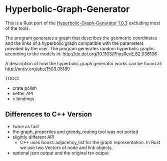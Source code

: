 # Hyperbolic-Graph-Generator


This is a Rust port of the [Hyperbolic-Graph-Generator 1.0.3](https://github.com/named-data/Hyperbolic-Graph-Generator) excluding most of the tools.

The program generates a graph that describes the geometric coordinates and the links of a hyperbolic graph compatible with the parameters provided by the user. The program generates random hyperbolic graphs according to the models in: http://dx.doi.org/10.1103/PhysRevE.82.036106

A description of how the hyperbolic graph generator works can be found at: http://arxiv.org/abs/1503.05180

TODO:
- crate polish
- better API
- c bindings

## Differences to C++ Version

- twice as fast
- the graph_properties and greedy_routing tool was not ported
- slightly different API
  - C++ uses boost::adjacency_list for the graph representation. In Rust we use two Vectors of node and link objects.
- optional json output and the original tsv output
